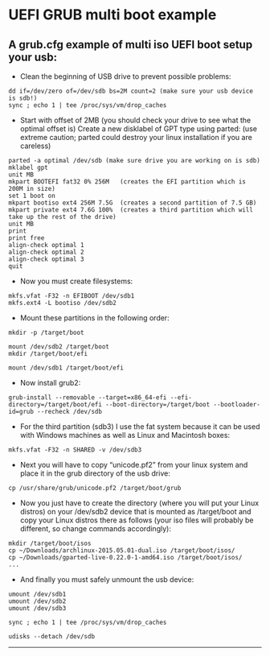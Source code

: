 # UEFI GRUB multi boot example
A grub.cfg example of multi iso UEFI boot
**setup your usb**:
--------
- Clean the beginning of USB drive to prevent possible problems:
```
dd if=/dev/zero of=/dev/sdb bs=2M count=2 (make sure your usb device is sdb!)
sync ; echo 1 | tee /proc/sys/vm/drop_caches
```
- Start with offset of 2MB (you should check your drive to see what the optimal offset is)
Create a new disklabel of GPT type using parted: (use extreme caution; parted could destroy your linux installation if you are careless)
```
parted -a optimal /dev/sdb (make sure drive you are working on is sdb)
mklabel gpt
unit MB
mkpart BOOTEFI fat32 0% 256M   (creates the EFI partition which is 200M in size)
set 1 boot on
mkpart bootiso ext4 256M 7.5G  (creates a second partition of 7.5 GB)
mkpart private ext4 7.6G 100%  (creates a third partition which will take up the rest of the drive)
unit MB  
print
print free
align-check optimal 1
align-check optimal 2
align-check optimal 3
quit
```
- Now you must create filesystems:
```
mkfs.vfat -F32 -n EFIBOOT /dev/sdb1
mkfs.ext4 -L bootiso /dev/sdb2
```
- Mount these partitions in the following order:
```
mkdir -p /target/boot

mount /dev/sdb2 /target/boot
mkdir /target/boot/efi

mount /dev/sdb1 /target/boot/efi
```
- Now install grub2:
```
grub-install --removable --target=x86_64-efi --efi-directory=/target/boot/efi --boot-directory=/target/boot --bootloader-id=grub --recheck /dev/sdb
```
- For the third partition (sdb3) I use the fat system because it can be used with Windows machines as well as Linux and Macintosh boxes:
```
mkfs.vfat -F32 -n SHARED -v /dev/sdb3
```
- Next you will have to copy “unicode.pf2” from your linux system and place it in the grub directory of the usb drive:
```
cp /usr/share/grub/unicode.pf2 /target/boot/grub
```
- Now you just have to create the directory (where you will put your Linux distros) on your /dev/sdb2 device that is mounted as /target/boot and copy your Linux distros there as follows (your iso files will probably be different, so change commands accordingly):
```
mkdir /target/boot/isos
cp ~/Downloads/archlinux-2015.05.01-dual.iso /target/boot/isos/
cp ~/Downloads/gparted-live-0.22.0-1-amd64.iso /target/boot/isos/
...
```
- And finally you must safely unmount the usb device:
```
umount /dev/sdb1
umount /dev/sdb2
umount /dev/sdb3

sync ; echo 1 | tee /proc/sys/vm/drop_caches

udisks --detach /dev/sdb
```
--------
